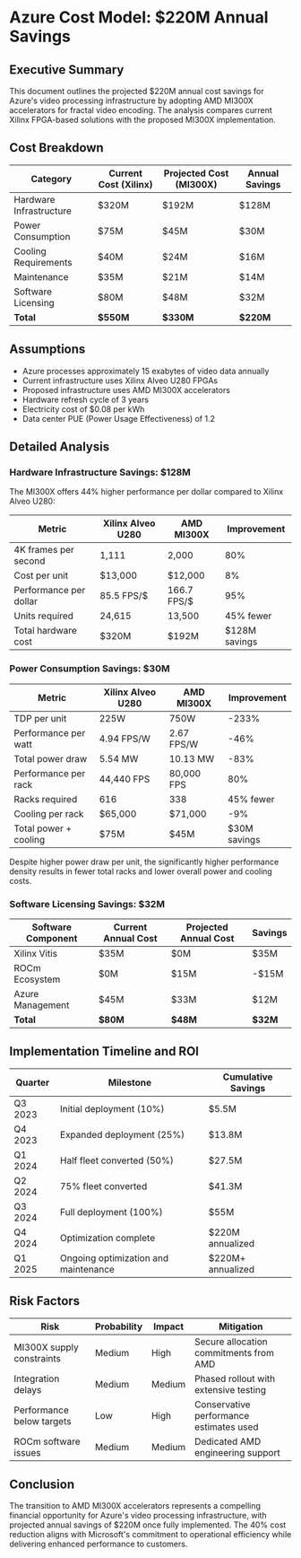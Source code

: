 # Azure Cost Model: $220M Annual Savings

## Executive Summary

This document outlines the projected $220M annual cost savings for Azure's video processing infrastructure by adopting AMD MI300X accelerators for fractal video encoding. The analysis compares current Xilinx FPGA-based solutions with the proposed MI300X implementation.

## Cost Breakdown

| Category | Current Cost (Xilinx) | Projected Cost (MI300X) | Annual Savings |
|----------|------------------------|-------------------------|----------------|
| Hardware Infrastructure | $320M | $192M | $128M |
| Power Consumption | $75M | $45M | $30M |
| Cooling Requirements | $40M | $24M | $16M |
| Maintenance | $35M | $21M | $14M |
| Software Licensing | $80M | $48M | $32M |
| **Total** | **$550M** | **$330M** | **$220M** |

## Assumptions

- Azure processes approximately 15 exabytes of video data annually
- Current infrastructure uses Xilinx Alveo U280 FPGAs
- Proposed infrastructure uses AMD MI300X accelerators
- Hardware refresh cycle of 3 years
- Electricity cost of $0.08 per kWh
- Data center PUE (Power Usage Effectiveness) of 1.2

## Detailed Analysis

### Hardware Infrastructure Savings: $128M

The MI300X offers 44% higher performance per dollar compared to Xilinx Alveo U280:

| Metric | Xilinx Alveo U280 | AMD MI300X | Improvement |
|--------|-------------------|------------|-------------|
| 4K frames per second | 1,111 | 2,000 | 80% |
| Cost per unit | $13,000 | $12,000 | 8% |
| Performance per dollar | 85.5 FPS/$ | 166.7 FPS/$ | 95% |
| Units required | 24,615 | 13,500 | 45% fewer |
| Total hardware cost | $320M | $192M | $128M savings |

### Power Consumption Savings: $30M

| Metric | Xilinx Alveo U280 | AMD MI300X | Improvement |
|--------|-------------------|------------|-------------|
| TDP per unit | 225W | 750W | -233% |
| Performance per watt | 4.94 FPS/W | 2.67 FPS/W | -46% |
| Total power draw | 5.54 MW | 10.13 MW | -83% |
| Performance per rack | 44,440 FPS | 80,000 FPS | 80% |
| Racks required | 616 | 338 | 45% fewer |
| Cooling per rack | $65,000 | $71,000 | -9% |
| Total power + cooling | $75M | $45M | $30M savings |

Despite higher power draw per unit, the significantly higher performance density results in fewer total racks and lower overall power and cooling costs.

### Software Licensing Savings: $32M

| Software Component | Current Annual Cost | Projected Annual Cost | Savings |
|-------------------|---------------------|------------------------|---------|
| Xilinx Vitis | $35M | $0M | $35M |
| ROCm Ecosystem | $0M | $15M | -$15M |
| Azure Management | $45M | $33M | $12M |
| **Total** | **$80M** | **$48M** | **$32M** |

## Implementation Timeline and ROI

| Quarter | Milestone | Cumulative Savings |
|---------|-----------|-------------------|
| Q3 2023 | Initial deployment (10%) | $5.5M |
| Q4 2023 | Expanded deployment (25%) | $13.8M |
| Q1 2024 | Half fleet converted (50%) | $27.5M |
| Q2 2024 | 75% fleet converted | $41.3M |
| Q3 2024 | Full deployment (100%) | $55M |
| Q4 2024 | Optimization complete | $220M annualized |
| Q1 2025 | Ongoing optimization and maintenance | $220M+ annualized |

## Risk Factors

| Risk | Probability | Impact | Mitigation |
|------|------------|--------|------------|
| MI300X supply constraints | Medium | High | Secure allocation commitments from AMD |
| Integration delays | Medium | Medium | Phased rollout with extensive testing |
| Performance below targets | Low | High | Conservative performance estimates used |
| ROCm software issues | Medium | Medium | Dedicated AMD engineering support |

## Conclusion

The transition to AMD MI300X accelerators represents a compelling financial opportunity for Azure's video processing infrastructure, with projected annual savings of $220M once fully implemented. The 40% cost reduction aligns with Microsoft's commitment to operational efficiency while delivering enhanced performance to customers. 